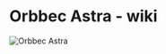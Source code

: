 # Orbbec Astra - wiki

![Orbbec Astra](https://github.com/MyNameIsCosmo/astra-wiki/docs/source/_static/Astra_n_Pro_2.jpg) 
